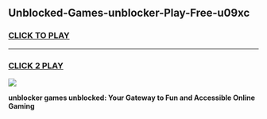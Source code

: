 
## Unblocked-Games-unblocker-Play-Free-u09xc
<h3>
<a href="https://premium76.site?title=unblocker&ref=12A">CLICK TO PLAY</a></h3>
<hr>

<h3>
<a href="https://premium76.site?title=unblocker&ref=12A">CLICK 2 PLAY</a>
  
</h3>

<a href="https://premium76.site?title=unblocker&ref=12A"><img src="https://clearcache.store/games.png"></a>


**unblocker games unblocked: Your Gateway to Fun and Accessible Online Gaming**
